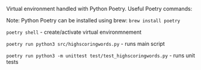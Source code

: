 Virtual environment handled with Python Poetry. Useful Poetry commands:

Note: Python Poetry can be installed using brew: `brew install poetry`

`poetry shell` - create/activate virtual environmnement

`poetry run python3 src/highscoringwords.py` - runs main script

`poetry run python3 -m unittest test/test_highscoringwords.py` - runs unit tests
